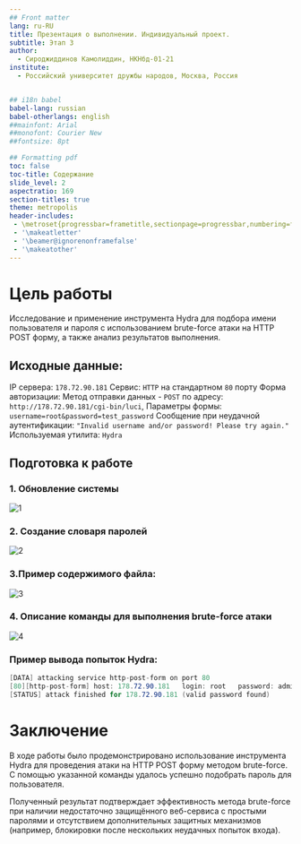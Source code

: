 ```yaml
---
## Front matter
lang: ru-RU
title: Презентация о выполнении. Индивидуальный проект. 
subtitle: Этап 3
author:
  - Сироджиддинов Камолиддин, НКНбд-01-21
institute:
  - Российский университет дружбы народов, Москва, Россия


## i18n babel
babel-lang: russian
babel-otherlangs: english
##mainfont: Arial
##monofont: Courier New
##fontsize: 8pt

## Formatting pdf
toc: false
toc-title: Содержание
slide_level: 2
aspectratio: 169
section-titles: true
theme: metropolis
header-includes:
 - \metroset{progressbar=frametitle,sectionpage=progressbar,numbering=fraction}
 - '\makeatletter'
 - '\beamer@ignorenonframefalse'
 - '\makeatother'
---
```


# Цель работы 

Исследование и применение инструмента Hydra для подбора имени пользователя и пароля с использованием brute-force атаки на HTTP POST форму, а также анализ результатов выполнения.

## Исходные данные:

IP сервера: `178.72.90.181`
Сервис: `HTTP` на стандартном `80` порту
Форма авторизации:
Метод отправки данных - `POST` по адресу:
`http://178.72.90.181/cgi-bin/luci`,
Параметры формы:
`username=root&password=test_password`
Сообщение при неудачной аутентификации:
`"Invalid username and/or password! Please try again."`
Используемая утилита: `Hydra`

## Подготовка к работе


### 1. Обновление системы

![1](./image/1.png)

### 2. Создание словаря паролей

![2](./image/2.png)

### 3.Пример содержимого файла:

![3](./image/3.png)



### 4. Описание команды для выполнения brute-force атаки

![4](./image/4.png)


### Пример вывода попыток Hydra:

```csharp
[DATA] attacking service http-post-form on port 80
[80][http-post-form] host: 178.72.90.181   login: root   password: admin
[STATUS] attack finished for 178.72.90.181 (valid password found)
```

# Заключение
В ходе работы было продемонстрировано использование инструмента Hydra для проведения атаки на HTTP POST форму методом brute-force. С помощью указанной команды удалось успешно подобрать пароль для пользователя.

Полученный результат подтверждает эффективность метода brute-force при наличии недостаточно защищённого веб-сервиса с простыми паролями и отсутствием дополнительных защитных механизмов (например, блокировки после нескольких неудачных попыток входа).

